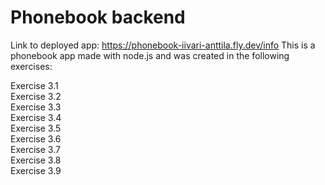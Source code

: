 # Phonebook backend
Link to deployed app: https://phonebook-iivari-anttila.fly.dev/info
This is a phonebook app made with node.js and was created in the following exercises:

Exercise 3.1
<br>
Exercise 3.2
<br>
Exercise 3.3
<br>
Exercise 3.4
<br>
Exercise 3.5
<br>
Exercise 3.6
<br>
Exercise 3.7
<br>
Exercise 3.8
<br>
Exercise 3.9